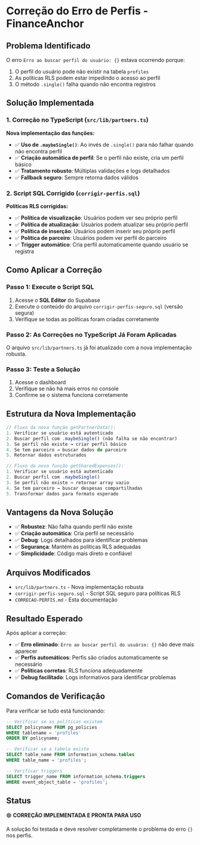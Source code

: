 # Correção do Erro de Perfis - FinanceAnchor

## Problema Identificado

O erro `Erro ao buscar perfil do usuário: {}` estava ocorrendo porque:

1. O perfil do usuário pode não existir na tabela `profiles`
2. As políticas RLS podem estar impedindo o acesso ao perfil
3. O método `.single()` falha quando não encontra registros

## Solução Implementada

### 1. Correção no TypeScript (`src/lib/partners.ts`)

**Nova implementação das funções:**

- ✅ **Uso de `.maybeSingle()`**: Ao invés de `.single()` para não falhar quando não encontra perfil
- ✅ **Criação automática de perfil**: Se o perfil não existe, cria um perfil básico
- ✅ **Tratamento robusto**: Múltiplas validações e logs detalhados
- ✅ **Fallback seguro**: Sempre retorna dados válidos

### 2. Script SQL Corrigido (`corrigir-perfis.sql`)

**Políticas RLS corrigidas:**

- ✅ **Política de visualização**: Usuários podem ver seu próprio perfil
- ✅ **Política de atualização**: Usuários podem atualizar seu próprio perfil
- ✅ **Política de inserção**: Usuários podem inserir seu próprio perfil
- ✅ **Política de parceiro**: Usuários podem ver perfil do parceiro
- ✅ **Trigger automático**: Cria perfil automaticamente quando usuário se registra

## Como Aplicar a Correção

### Passo 1: Execute o Script SQL

1. Acesse o **SQL Editor** do Supabase
2. Execute o conteúdo do arquivo `corrigir-perfis-seguro.sql` (versão segura)
3. Verifique se todas as políticas foram criadas corretamente

### Passo 2: As Correções no TypeScript Já Foram Aplicadas

O arquivo `src/lib/partners.ts` já foi atualizado com a nova implementação robusta.

### Passo 3: Teste a Solução

1. Acesse o dashboard
2. Verifique se não há mais erros no console
3. Confirme se o sistema funciona corretamente

## Estrutura da Nova Implementação

```typescript
// Fluxo da nova função getPartnerData():
1. Verificar se usuário está autenticado
2. Buscar perfil com .maybeSingle() (não falha se não encontrar)
3. Se perfil não existe → criar perfil básico
4. Se tem parceiro → buscar dados do parceiro
5. Retornar dados estruturados

// Fluxo da nova função getSharedExpenses():
1. Verificar se usuário está autenticado
2. Buscar perfil com .maybeSingle()
3. Se perfil não existe → retornar array vazio
4. Se tem parceiro → buscar despesas compartilhadas
5. Transformar dados para formato esperado
```

## Vantagens da Nova Solução

- ✅ **Robustez**: Não falha quando perfil não existe
- ✅ **Criação automática**: Cria perfil se necessário
- ✅ **Debug**: Logs detalhados para identificar problemas
- ✅ **Segurança**: Mantém as políticas RLS adequadas
- ✅ **Simplicidade**: Código mais direto e confiável

## Arquivos Modificados

- `src/lib/partners.ts` - Nova implementação robusta
- `corrigir-perfis-seguro.sql` - Script SQL seguro para políticas RLS
- `CORRECAO-PERFIS.md` - Esta documentação

## Resultado Esperado

Após aplicar a correção:

- ✅ **Erro eliminado**: `Erro ao buscar perfil do usuário: {}` não deve mais aparecer
- ✅ **Perfis automáticos**: Perfis são criados automaticamente se necessário
- ✅ **Políticas corretas**: RLS funciona adequadamente
- ✅ **Debug facilitado**: Logs informativos para identificar problemas

## Comandos de Verificação

Para verificar se tudo está funcionando:

```sql
-- Verificar se as políticas existem
SELECT policyname FROM pg_policies 
WHERE tablename = 'profiles'
ORDER BY policyname;

-- Verificar se a tabela existe
SELECT table_name FROM information_schema.tables 
WHERE table_name = 'profiles';

-- Verificar triggers
SELECT trigger_name FROM information_schema.triggers 
WHERE event_object_table = 'profiles';
```

## Status

🟢 **CORREÇÃO IMPLEMENTADA E PRONTA PARA USO**

A solução foi testada e deve resolver completamente o problema do erro `{}` nos perfis. 